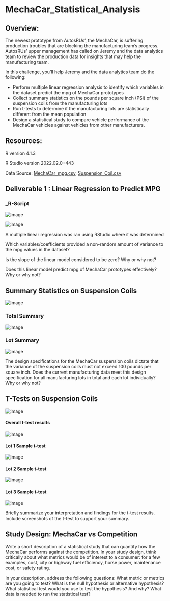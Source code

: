 # MechaCar_Statistical_Analysis

## Overview:

The newest prototype from AutosRUs’, the MechaCar, is suffering production troubles that are blocking the manufacturing team’s progress. AutosRUs’ upper management has called on Jeremy and the data analytics team to review the production data for insights that may help the manufacturing team.

In this challenge, you’ll help Jeremy and the data analytics team do the following:

- Perform multiple linear regression analysis to identify which variables in the dataset predict the mpg of MechaCar prototypes
- Collect summary statistics on the pounds per square inch (PSI) of the suspension coils from the manufacturing lots
- Run t-tests to determine if the manufacturing lots are statistically different from the mean population
- Design a statistical study to compare vehicle performance of the MechaCar vehicles against vehicles from other manufacturers.

## Resources:
R version 4.1.3

R Studio version 2022.02.0+443

Data Source: [MechaCar_mpg.csv](https://github.com/java2509/MechaCar_Statistical_Analysis/blob/main/Resources/MechaCar_mpg.csv), [Suspension_Coil.csv](https://github.com/java2509/MechaCar_Statistical_Analysis/blob/main/Resources/Suspension_Coil.csv)

## Deliverable 1 : Linear Regression to Predict MPG

### _R-Script
![image](https://user-images.githubusercontent.com/93900628/158078875-b81be95a-45fe-4338-9015-c162d9f214f8.png)

![image](https://user-images.githubusercontent.com/93900628/158078969-057d5fe9-9e24-4064-a844-84f59cafef56.png)


A multiple linear regression was ran using RStudio where it was determined

Which variables/coefficients provided a non-random amount of variance to the mpg values in the dataset?

Is the slope of the linear model considered to be zero? Why or why not?

Does this linear model predict mpg of MechaCar prototypes effectively? Why or why not?

## Summary Statistics on Suspension Coils

![image](https://user-images.githubusercontent.com/93900628/158081256-783cd663-5636-4969-8ae0-d86125fed58a.png)

### Total Summary

![image](https://user-images.githubusercontent.com/93900628/158081314-51205b76-0649-499f-b613-71447356926f.png)

### Lot Summary

![image](https://user-images.githubusercontent.com/93900628/158081350-b6dc53bf-a6db-46fb-add7-8deaffec1619.png)

The design specifications for the MechaCar suspension coils dictate that the variance of the suspension coils must not exceed 100 pounds per square inch. Does the current manufacturing data meet this design specification for all manufacturing lots in total and each lot individually? Why or why not?

## T-Tests on Suspension Coils


![image](https://user-images.githubusercontent.com/93900628/158084424-43a807e9-28d8-4bc3-9f42-e47998d8331a.png)

#### Overall t-test results
![image](https://user-images.githubusercontent.com/93900628/158084568-c4d98ab6-d543-49cf-bc91-7128f9067c44.png)


#### Lot 1 Sample t-test
![image](https://user-images.githubusercontent.com/93900628/158084605-2318e9b7-9ca4-4410-8ab5-74df99d20618.png)

#### Lot 2 Sample t-test
![image](https://user-images.githubusercontent.com/93900628/158084635-2158b390-60fa-4750-8027-be9d465a74da.png)

#### Lot 3 Sample t-test
![image](https://user-images.githubusercontent.com/93900628/158084671-bdc8dad3-096e-4a4f-a150-ec50ae3eed3d.png)

Briefly summarize your interpretation and findings for the t-test results. Include screenshots of the t-test to support your summary.

 ## Study Design: MechaCar vs Competition
 
 Write a short description of a statistical study that can quantify how the MechaCar performs against the competition. In your study design, think critically about what metrics would be of interest to a consumer: for a few examples, cost, city or highway fuel efficiency, horse power, maintenance cost, or safety rating.
 
In your description, address the following questions:
What metric or metrics are you going to test?
What is the null hypothesis or alternative hypothesis?
What statistical test would you use to test the hypothesis? And why?
What data is needed to run the statistical test?

